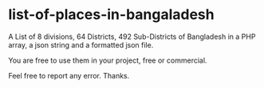 # list-of-places-in-bangaladesh
A List of 8 divisions, 64 Districts, 492 Sub-Districts of Bangladesh in a PHP array, a json string and a formatted json file.

You are free to use them in your project, free or commercial.

Feel free to report any error. Thanks.
